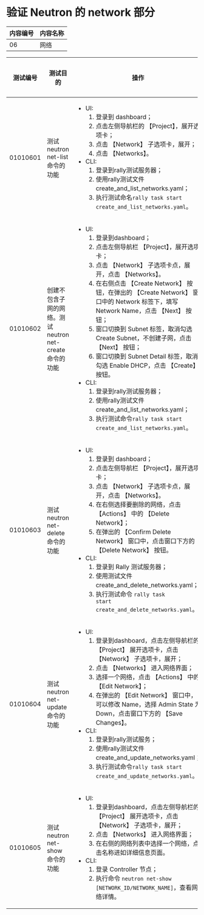# 验证 Neutron 的 network 部分

|内容编号|内容名称|
|--------|--------|
|06|网络|


|测试编号|测试目的|操作|预期结果|实际结果|备注|Rally/Tempest/None|
|--------|--------|----|--------|--------|----|------------------|
|01010601|测试 neutron net-list 命令的功能|<ul><li>UI:<ol><li>登录到 dashboard；</li><li>点击左侧导航栏的 【Project】，展开选项卡；</li><li>点击 【Network】 子选项卡，展开；</li><li>点击 【Networks】。</li></ol></li><li>CLI:<ol><li>登录到rally测试服务器；</li><li>使用rally测试文件create_and_list_networks.yaml；</li><li>执行测试命名```rally task start create_and_list_networks.yaml```。</li></ol></li></ul>|<ul><li>UI:<ul><li>显示该Project中所有已经创建的网络</li></ul></li><li>CLI:<ul><li>Rally 测试成功</li></ul></li></ul>||执行 20 次，每次并行执行 2 个测试|Rally:</br>create_and_list_networks.yaml|
|01010602|创建不包含子网的网络。测试 neutron net-create 命令的功能|<ul><li>UI:<ol><li>登录到dashboard；</li><li>点击左侧导航栏 【Project】，展开选项卡；</li><li>点击 【Network】 子选项卡点，展开，点击 【Networks】。</li><li>在右侧点击 【Create Network】 按钮，在弹出的 【Create Network】 窗口中的 Network 标签下，填写 Network Name，点击 【Next】 按钮；</li><li>窗口切换到 Subnet 标签，取消勾选 Create Subnet，不创建子网，点击 【Next】 按钮；</li><li>窗口切换到 Subnet Detail 标签，取消勾选 Enable DHCP，点击 【Create】 按钮。</li></ol></li><li>CLI:<ol><li>登录到rally测试服务器；</li><li>使用rally测试文件create_and_list_networks.yaml；</li><li>执行测试命令```rally task start create_and_list_networks.yaml```。</li></ol></li></ul>|<ul><li>UI:<ul><li>能够成功创建网络，也能够成功删除网络</li></ul></li><li>CLI:<ul><li>Rally 测试成功</li></ul></li></ul>||执行 20 次，每次并行执行 2 个测试|Rally:</br>create_and_list_networks.yaml|
|01010603|测试 neutron net-delete 命令的功能|<ul><li>UI:<ol><li>登录到 dashboard；</li><li>点击左侧导航栏 【Project】，展开选项卡；</li><li>点击 【Network】 子选项卡点，展开，点击 【Networks】。</li><li>在右侧选择要删除的网络，点击 【Actions】 中的 【Delete Network】；</li><li>在弹出的 【Confirm Delete Network】 窗口中，点击窗口下方的 【Delete Network】 按钮。</li></ol></li><li>CLI:<ol><li>登录到 Rally 测试服务器；</li><li>使用测试文件 create_and_delete_networks.yaml；</li><li>执行测试命令 <code>rally task start create_and_delete_networks.yaml</code>。</li></ol></li></ul>|<ul><li>UI:<ul><li>网络删除成功，界面上不再显示该网络的信息</li></ul></li><li>CLI:<ul><li>Rally 测试成功</li></ul></li></ul>||执行 20 次，每次并行执行 2 个测试|Rally:</br>create_and_delete_networks.yaml|
|01010604|测试 neutron net-update 命令的功能|<ul><li>UI:<ol><li>登录到dashboard，点击左侧导航栏的 【Project】 展开选项卡，点击 【Network】 子选项卡，展开；</li><li>点击 【Networks】 进入网络界面；</li><li>选择一个网络，点击 【Actions】 中的 【Edit Network】；</li><li>在弹出的 【Edit Network】 窗口中，可以修改 Name，选择 Admin State 为 Down，点击窗口下方的 【Save Changes】。</li></ol></li><li>CLI:<ol><li>登录到rally测试服务；</li><li>使用rally测试文件 create_and_update_networks.yaml；</li><li>执行测试命令```rally task start create_and_update_networks.yaml```。</li></ol></li></ul>|<ul><li>UI:<ul><li>网络修改成功，Admin State 显示的状态为 DOWN</li></ul></li><li>CLI:<ul><li>Rally 测试成功</li></ul></li></ul>||<ul><li>执行 10 次，每次并行执行 5 个测试</li><li>将状态改为 Down</li></ul>|Rally:</br>create_and_update_networks.yaml|
|01010605|测试 neutron net-show 命令的功能|<ul><li>UI:<ol><li>登录到dashboard，点击左侧导航栏的 【Project】 展开选项卡，点击 【Network】 子选项卡，展开；</li><li>点击 【Networks】 进入网络界面；</li><li>在右侧的网络列表中选择一个网络，点击名称进如详细信息页面。</li></ol></li><li>CLI:<ol><li>登录 Controller 节点；</li><li>执行命令 <code>neutron net-show [NETWORK_ID/NETWORK_NAME]</code>，查看网络详情。
